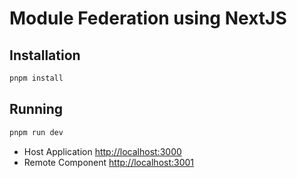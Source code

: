 # Module Federation using NextJS

## Installation

```sh
pnpm install
```

## Running

```sh
pnpm run dev
```

- Host Application [http://localhost:3000](http://localhost:3000)
- Remote Component [http://localhost:3001](http://localhost:3001)

